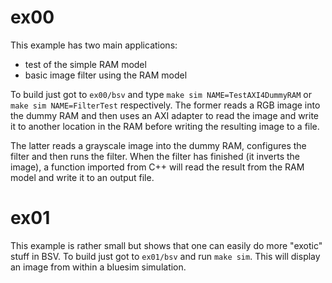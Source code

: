 # ex00
This example has two main applications:
- test of the simple RAM model
- basic image filter using the RAM model
  
To build just got to `ex00/bsv` and type `make sim NAME=TestAXI4DummyRAM` or `make sim NAME=FilterTest` respectively.
The former reads a RGB image into the dummy RAM and then uses an AXI adapter to read the image and write it to another location in the RAM before writing the resulting image to a file.

The latter reads a grayscale image into the dummy RAM, configures the filter and then runs the filter. When the filter has finished (it inverts the image), a function imported from C++ will read the result from the RAM
model and write it to an output file.

# ex01
This example is rather small but shows that one can easily do more "exotic" stuff in BSV. 
To build just got to `ex01/bsv` and run `make sim`. This will display an image from within a bluesim simulation.
